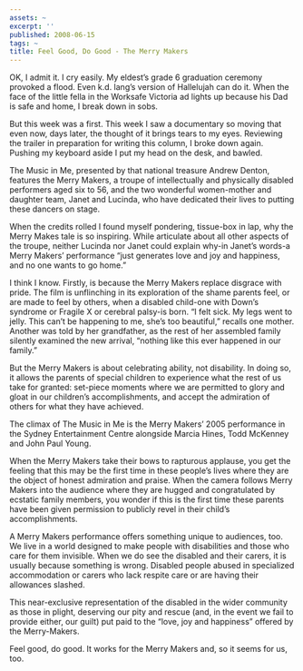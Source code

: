 ```yaml
---
assets: ~
excerpt: ''
published: 2008-06-15
tags: ~
title: Feel Good, Do Good - The Merry Makers
---
```

OK, I admit it. I cry easily. My eldest’s grade 6 graduation ceremony
provoked a flood. Even k.d. lang’s version of Hallelujah can do it. When
the face of the little fella in the Worksafe Victoria ad lights up
because his Dad is safe and home, I break down in sobs.

But this week was a first. This week I saw a documentary so moving that
even now, days later, the thought of it brings tears to my eyes.
Reviewing the trailer in preparation for writing this column, I broke
down again. Pushing my keyboard aside I put my head on the desk, and
bawled.

The Music in Me, presented by that national treasure Andrew Denton,
features the Merry Makers, a troupe of intellectually and physically
disabled performers aged six to 56, and the two wonderful women-mother
and daughter team, Janet and Lucinda, who have dedicated their lives to
putting these dancers on stage.

When the credits rolled I found myself pondering, tissue-box in lap, why
the Merry Makes tale is so inspiring. While articulate about all other
aspects of the troupe, neither Lucinda nor Janet could explain why-in
Janet’s words-a Merry Makers’ performance “just generates love and joy
and happiness, and no one wants to go home.”

I think I know. Firstly, is because the Merry Makers replace disgrace
with pride. The film is unflinching in its exploration of the shame
parents feel, or are made to feel by others, when a disabled child-one
with Down’s syndrome or Fragile X or cerebral palsy-is born. “I felt
sick. My legs went to jelly. This can’t be happening to me, she’s too
beautiful,” recalls one mother. Another was told by her grandfather, as
the rest of her assembled family silently examined the new arrival,
“nothing like this ever happened in our family.”

But the Merry Makers is about celebrating ability, not disability. In
doing so, it allows the parents of special children to experience what
the rest of us take for granted: set-piece moments where we are
permitted to glory and gloat in our children’s accomplishments, and
accept the admiration of others for what they have achieved.

The climax of The Music in Me is the Merry Makers’ 2005 performance in
the Sydney Entertainment Centre alongside Marcia Hines, Todd McKenney
and John Paul Young.

When the Merry Makers take their bows to rapturous applause, you get the
feeling that this may be the first time in these people’s lives where
they are the object of honest admiration and praise. When the camera
follows Merry Makers into the audience where they are hugged and
congratulated by ecstatic family members, you wonder if this is the
first time these parents have been given permission to publicly revel in
their child’s accomplishments.

A Merry Makers performance offers something unique to audiences, too. We
live in a world designed to make people with disabilities and those who
care for them invisible. When we do see the disabled and their carers,
it is usually because something is wrong. Disabled people abused in
specialized accommodation or carers who lack respite care or are having
their allowances slashed.

This near-exclusive representation of the disabled in the wider
community as those in plight, deserving our pity and rescue (and, in the
event we fail to provide either, our guilt) put paid to the “love, joy
and happiness” offered by the Merry-Makers.

Feel good, do good. It works for the Merry Makers and, so it seems for
us, too.